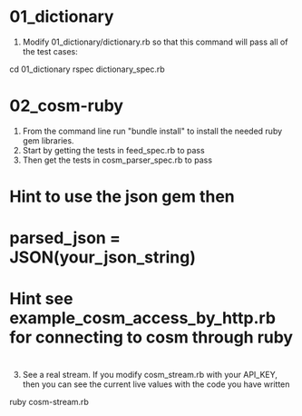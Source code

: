 01_dictionary
=========
1. Modify 01_dictionary/dictionary.rb so that this command will pass all of the test cases:

cd 01_dictionary
rspec dictionary_spec.rb

02_cosm-ruby
=========

1. From the command line run "bundle install" to install the needed ruby gem libraries.
2. Start by getting the tests in feed_spec.rb to pass
3. Then get the tests in cosm_parser_spec.rb to pass

# Hint to use the json gem then
#    parsed_json = JSON(your_json_string)
#
#
# Hint see example_cosm_access_by_http.rb for connecting to cosm through ruby
#
#
#

3. See a real stream. If you modify cosm_stream.rb with your API_KEY, then you can see the current live
values with the code you have written

ruby cosm-stream.rb
